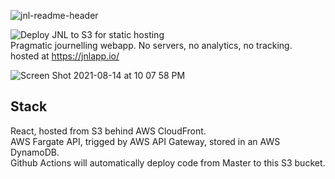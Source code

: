 ![jnl-readme-header](https://user-images.githubusercontent.com/15084674/129442900-24daa50f-79b3-491d-860b-de35b7885e36.png)

![Deploy JNL to S3 for static hosting](https://github.com/odrusso/jnl/workflows/Deploy%20JNL%20to%20S3%20for%20static%20hosting/badge.svg)  
Pragmatic journelling webapp. No servers, no analytics, no tracking.  
hosted at https://jnlapp.io/

![Screen Shot 2021-08-14 at 10 07 58 PM](https://user-images.githubusercontent.com/15084674/129442607-8915c1f1-32e4-4a9a-9a5a-ccf3eaf96ed1.png)

## Stack
React, hosted from S3 behind AWS CloudFront.  
AWS Fargate API, trigged by AWS API Gateway, stored in an AWS DynamoDB.  
Github Actions will automatically deploy code from Master to this S3 bucket.
